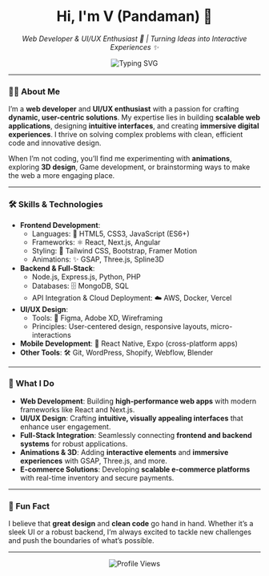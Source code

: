 <h1 align="center">Hi, I'm V (Pandaman) 👋</h1>  
<p align="center">  
  <em>Web Developer & UI/UX Enthusiast 🚀 | Turning Ideas into Interactive Experiences ✨</em>  
</p>  

<p align="center">  
  <img src="https://readme-typing-svg.demolab.com?font=Fira+Code&pause=1000&color=00FF00&width=435&lines=Building+scalable+web+apps+%F0%9F%9A%80;Designing+with+%E2%9C%A8+magic;Creating+seamless+user+experiences+%F0%9F%91%8B" alt="Typing SVG" />  
</p>  

---  

### 👨‍💻 About Me  

I’m a **web developer** and **UI/UX enthusiast** with a passion for crafting **dynamic, user-centric solutions**. My expertise lies in building **scalable web applications**, designing **intuitive interfaces**, and creating **immersive digital experiences**. I thrive on solving complex problems with clean, efficient code and innovative design.  

When I’m not coding, you’ll find me experimenting with **animations**, exploring **3D design**, Game development, or brainstorming ways to make the web a more engaging place.  

---  

### 🛠️ Skills & Technologies  

- **Frontend Development**:  
  - Languages: 📜 HTML5, CSS3, JavaScript (ES6+)  
  - Frameworks: ⚛️ React, Next.js, Angular  
  - Styling: 🎨 Tailwind CSS, Bootstrap, Framer Motion  
  - Animations: ✨ GSAP, Three.js, Spline3D  
- **Backend & Full-Stack**:  
  - Node.js, Express.js, Python, PHP  
  - Databases: 🗄️ MongoDB, SQL  
  - API Integration & Cloud Deployment: ☁️ AWS, Docker, Vercel  
- **UI/UX Design**:  
  - Tools: 🎨 Figma, Adobe XD, Wireframing  
  - Principles: User-centered design, responsive layouts, micro-interactions  
- **Mobile Development**: 📱 React Native, Expo (cross-platform apps)  
- **Other Tools**: 🛠️ Git, WordPress, Shopify, Webflow, Blender  

---  

### 🚀 What I Do  

- **Web Development**: Building **high-performance web apps** with modern frameworks like React and Next.js.  
- **UI/UX Design**: Crafting **intuitive, visually appealing interfaces** that enhance user engagement.  
- **Full-Stack Integration**: Seamlessly connecting **frontend and backend systems** for robust applications.  
- **Animations & 3D**: Adding **interactive elements** and **immersive experiences** with GSAP, Three.js, and more.  
- **E-commerce Solutions**: Developing **scalable e-commerce platforms** with real-time inventory and secure payments.  

---  

### 🎨 Fun Fact  

I believe that **great design** and **clean code** go hand in hand. Whether it’s a sleek UI or a robust backend, I’m always excited to tackle new challenges and push the boundaries of what’s possible.  

---  

<p align="center">  
  <img src="https://komarev.com/ghpvc/?username=yourusername&label=Profile%20Views&color=blue&style=flat" alt="Profile Views" />  
</p>  
